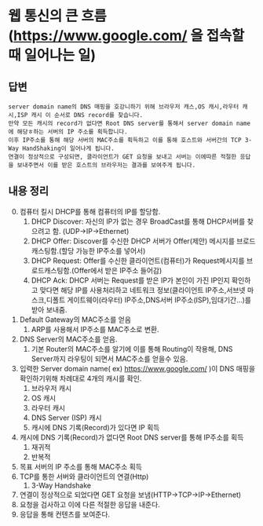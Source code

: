 # 웹 통신의 큰 흐름 (https://www.google.com/ 을 접속할 때 일어나는 일)

## 답변

```
server domain name의 DNS 매핑을 호강니하기 위해 브라우저 캐스,OS 캐시,라우터 캐시,ISP 캐시 이 순서로 DNS record를 찾습니다.
만약 모든 캐시의 record가 없다면 Root DNS server를 통해서 server domain name에 해당ㅎ하는 서버의 IP 주소를 획득합니다.
이후 IP주소를 통해 해당 서버의 MAC주소를 획득하고 이를 통해 호스트와 서버간의 TCP 3-Way HandShaking이 일어나게 됩니다.
연결이 정상적으로 구성되면, 클라이언트가 GET 요청을 보내고 서버는 이에따른 적절한 응답을 보내주면서 이를 받은 호스트의 브라우저는 결과를 보여주게 됩니다.
```

## 내용 정리

0. 컴퓨터 킬시 DHCP를 통해 컴퓨터의 IP를 할당함.
   1. DHCP Discover: 자신의 IP가 없는 경우 BroadCast를 통해 DHCP서버를 찾으려고 함. (UDP→IP→Ethernet)
   2. DHCP Offer: Discover를 수신한 DHCP 서버가 Offer(제안) 메시지를 브로드캐스팅함.(할당 가능한 IP주소를 넣어서)
   3. DHCP Request: Offer를 수신한 클라이언트(컴퓨터)가 Request메시지를 브로드캐스팅함.(Offer에서 받은 IP주소 들어감)
   4. DHCP Ack: DHCP 서버는 Request를 받은 IP가 본인이 가진 IP인지 확인하고 맞다면 해당 IP를 사용처리하고 네트워크 정보(클라이언트 IP주소,서브넷 마스크,디폴트 게이트웨이(라우터) IP주소,DNS서버 IP주소(ISP),임대기간…)를 받아 보내줌.
1. Default Gateway의 MAC주소를 얻음
    1. ARP를 사용해서 IP주소를 MAC주소로 변환.
2. DNS Server의 MAC주소를 얻음.
    1. 기본 Router의 MAC주소를 알기에 이를 통해 Routing이 작용해, DNS Server까지 라우팅이 되면서 MAC주소를 얻을수 있음.
3. 입력한 Server domain name( ex) https://www.google.com/ )이 DNS 매핑을 확인하기위해 차례대로 4개의 캐시를 확인.
    1. 브라우저 캐시
    2. OS 캐시
    3. 라우터 캐시
    4. DNS Server (ISP) 캐시
    5. 캐시에 DNS 기록(Record)가 있다면 IP 획득
4. 캐시에 DNS 기록(Record)가 없다면 Root DNS server를 통해 IP주소를 획득
    1. 재귀적
    2. 반복적
5. 목표 서버의 IP 주소를 통해 MAC주소 획득
6. TCP를 통한 서버와 클라이언트의 연결(Http)
    1. 3-Way Handshake
7. 연결이 정상적으로 되었다면 GET 요청을 보냄(HTTP→TCP→IP→Ethernet)
8. 요청을 검사하고 이에 다른 적절한 응답을 내준다.
9. 응답을 통해 컨텐츠를 보여준다.